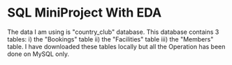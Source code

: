 # SQL MiniProject With EDA
The data I am using is "country_club" database. This database contains 3 tables:
    i) the "Bookings" table
    ii) the "Facilities" table
    iii) the "Members" table.
I have downloaded these tables locally but all the Operation has been done on MySQL only.
